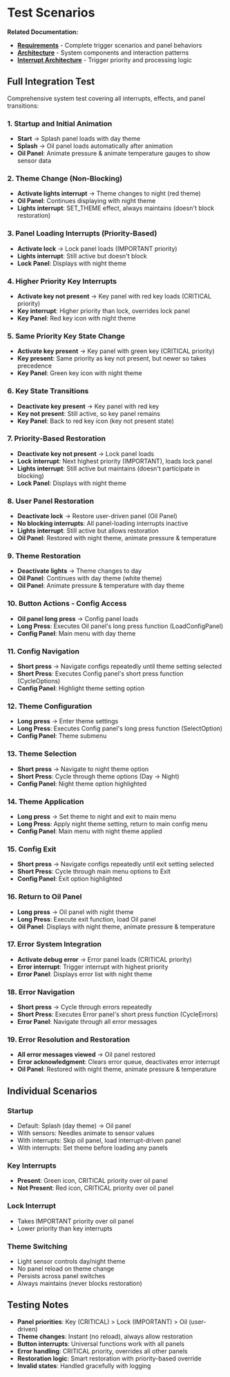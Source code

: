 # Test Scenarios

**Related Documentation:**
- **[Requirements](requirements.md)** - Complete trigger scenarios and panel behaviors
- **[Architecture](architecture.md)** - System components and interaction patterns
- **[Interrupt Architecture](interrupt-architecture.md)** - Trigger priority and processing logic

## Full Integration Test

Comprehensive system test covering all interrupts, effects, and panel transitions:

### 1. Startup and Initial Animation
- **Start** → Splash panel loads with day theme
- **Splash** → Oil panel loads automatically after animation
- **Oil Panel**: Animate pressure & animate temperature gauges to show sensor data

### 2. Theme Change (Non-Blocking)
- **Activate lights interrupt** → Theme changes to night (red theme)
- **Oil Panel**: Continues displaying with night theme
- **Lights interrupt**: SET_THEME effect, always maintains (doesn't block restoration)

### 3. Panel Loading Interrupts (Priority-Based)
- **Activate lock** → Lock panel loads (IMPORTANT priority)
- **Lights interrupt**: Still active but doesn't block
- **Lock Panel**: Displays with night theme

### 4. Higher Priority Key Interrupts
- **Activate key not present** → Key panel with red key loads (CRITICAL priority)
- **Key interrupt**: Higher priority than lock, overrides lock panel
- **Key Panel**: Red key icon with night theme

### 5. Same Priority Key State Change
- **Activate key present** → Key panel with green key (CRITICAL priority)
- **Key present**: Same priority as key not present, but newer so takes precedence
- **Key Panel**: Green key icon with night theme

### 6. Key State Transitions
- **Deactivate key present** → Key panel with red key
- **Key not present**: Still active, so key panel remains
- **Key Panel**: Back to red key icon (key not present state)

### 7. Priority-Based Restoration
- **Deactivate key not present** → Lock panel loads
- **Lock interrupt**: Next highest priority (IMPORTANT), loads lock panel
- **Lights interrupt**: Still active but maintains (doesn't participate in blocking)
- **Lock Panel**: Displays with night theme

### 8. User Panel Restoration
- **Deactivate lock** → Restore user-driven panel (Oil Panel)
- **No blocking interrupts**: All panel-loading interrupts inactive
- **Lights interrupt**: Still active but allows restoration
- **Oil Panel**: Restored with night theme, animate pressure & temperature

### 9. Theme Restoration
- **Deactivate lights** → Theme changes to day
- **Oil Panel**: Continues with day theme (white theme)
- **Oil Panel**: Animate pressure & temperature with day theme

### 10. Button Actions - Config Access
- **Oil panel long press** → Config panel loads
- **Long Press**: Executes Oil panel's long press function (LoadConfigPanel)
- **Config Panel**: Main menu with day theme

### 11. Config Navigation
- **Short press** → Navigate configs repeatedly until theme setting selected
- **Short Press**: Executes Config panel's short press function (CycleOptions)
- **Config Panel**: Highlight theme setting option

### 12. Theme Configuration
- **Long press** → Enter theme settings
- **Long Press**: Executes Config panel's long press function (SelectOption)
- **Config Panel**: Theme submenu

### 13. Theme Selection
- **Short press** → Navigate to night theme option
- **Short Press**: Cycle through theme options (Day → Night)
- **Config Panel**: Night theme option highlighted

### 14. Theme Application
- **Long press** → Set theme to night and exit to main menu
- **Long Press**: Apply night theme setting, return to main config menu
- **Config Panel**: Main menu with night theme applied

### 15. Config Exit
- **Short press** → Navigate configs repeatedly until exit setting selected
- **Short Press**: Cycle through main menu options to Exit
- **Config Panel**: Exit option highlighted

### 16. Return to Oil Panel
- **Long press** → Oil panel with night theme
- **Long Press**: Execute exit function, load Oil panel
- **Oil Panel**: Displays with night theme, animate pressure & temperature

### 17. Error System Integration
- **Activate debug error** → Error panel loads (CRITICAL priority)
- **Error interrupt**: Trigger interrupt with highest priority
- **Error Panel**: Displays error list with night theme

### 18. Error Navigation
- **Short press** → Cycle through errors repeatedly
- **Short Press**: Executes Error panel's short press function (CycleErrors)
- **Error Panel**: Navigate through all error messages

### 19. Error Resolution and Restoration
- **All error messages viewed** → Oil panel restored
- **Error acknowledgment**: Clears error queue, deactivates error interrupt
- **Oil Panel**: Restored with night theme, animate pressure & temperature

## Individual Scenarios

### Startup
- Default: Splash (day theme) → Oil panel
- With sensors: Needles animate to sensor values
- With interrupts: Skip oil panel, load interrupt-driven panel
- With interrupts: Set theme before loading any panels

### Key Interrupts
- **Present**: Green icon, CRITICAL priority over oil panel
- **Not Present**: Red icon, CRITICAL priority over oil panel

### Lock Interrupt
- Takes IMPORTANT priority over oil panel
- Lower priority than key interrupts

### Theme Switching
- Light sensor controls day/night theme
- No panel reload on theme change
- Persists across panel switches
- Always maintains (never blocks restoration)

## Testing Notes
- **Panel priorities**: Key (CRITICAL) > Lock (IMPORTANT) > Oil (user-driven)
- **Theme changes**: Instant (no reload), always allow restoration
- **Button interrupts**: Universal functions work with all panels
- **Error handling**: CRITICAL priority, overrides all other panels
- **Restoration logic**: Smart restoration with priority-based override
- **Invalid states**: Handled gracefully with logging